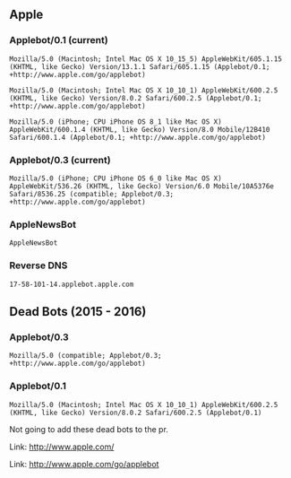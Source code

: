 ## Apple

### Applebot/0.1 (current)

```
Mozilla/5.0 (Macintosh; Intel Mac OS X 10_15_5) AppleWebKit/605.1.15 (KHTML, like Gecko) Version/13.1.1 Safari/605.1.15 (Applebot/0.1; +http://www.apple.com/go/applebot)

Mozilla/5.0 (Macintosh; Intel Mac OS X 10_10_1) AppleWebKit/600.2.5 (KHTML, like Gecko) Version/8.0.2 Safari/600.2.5 (Applebot/0.1; +http://www.apple.com/go/applebot)

Mozilla/5.0 (iPhone; CPU iPhone OS 8_1 like Mac OS X) AppleWebKit/600.1.4 (KHTML, like Gecko) Version/8.0 Mobile/12B410 Safari/600.1.4 (Applebot/0.1; +http://www.apple.com/go/applebot)
```

### Applebot/0.3 (current)

```
Mozilla/5.0 (iPhone; CPU iPhone OS 6_0 like Mac OS X) AppleWebKit/536.26 (KHTML, like Gecko) Version/6.0 Mobile/10A5376e Safari/8536.25 (compatible; Applebot/0.3; +http://www.apple.com/go/applebot)
```

### AppleNewsBot

```
AppleNewsBot
```

### Reverse DNS

```
17-58-101-14.applebot.apple.com
```

## Dead Bots (2015 - 2016)

### Applebot/0.3

```
Mozilla/5.0 (compatible; Applebot/0.3; +http://www.apple.com/go/applebot)
```

### Applebot/0.1

```
Mozilla/5.0 (Macintosh; Intel Mac OS X 10_10_1) AppleWebKit/600.2.5 (KHTML, like Gecko) Version/8.0.2 Safari/600.2.5 (Applebot/0.1)
```

Not going to add these dead bots to the pr.

Link: http://www.apple.com/

Link: http://www.apple.com/go/applebot
